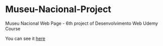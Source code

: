 # Museu-Nacional-Project
Museu Nacional Web Page - 6th project of Desenvolvimento Web Udemy Course

You can see it [here](https://camilavcoutinho.github.io/Museu-Nacional-Project/)
